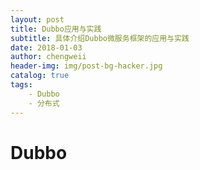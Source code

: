 ```yaml
---
layout: post
title: Dubbo应用与实践
subtitle: 具体介绍Dubbo微服务框架的应用与实践
date: 2018-01-03
author: chengweii
header-img: img/post-bg-hacker.jpg
catalog: true
tags:
    - Dubbo
    - 分布式
---
```


# Dubbo